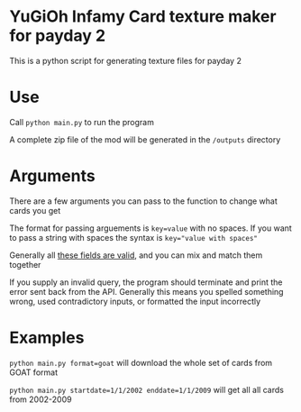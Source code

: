# YuGiOh Infamy Card texture maker for payday 2

This is a python script for generating texture files for payday 2

# Use

Call `python main.py` to run the program

A complete zip file of the mod will be generated in the `/outputs` directory

# Arguments

There are a few arguments you can pass to the function to change what cards you get

The format for passing arguements is `key=value` with no spaces.
If you want to pass a string with spaces the syntax is `key="value with spaces"`

Generally all [these fields are valid](https://db.ygoprodeck.com/api-guide/#card-info), and you can mix and match them together

If you supply an invalid query, the program should terminate and print the error sent back from the API. Generally this means you spelled something wrong, used contradictory inputs, or formatted the input incorrectly

# Examples

`python main.py format=goat` will download the whole set of cards from GOAT format

`python main.py startdate=1/1/2002 enddate=1/1/2009` will get all all cards from 2002-2009